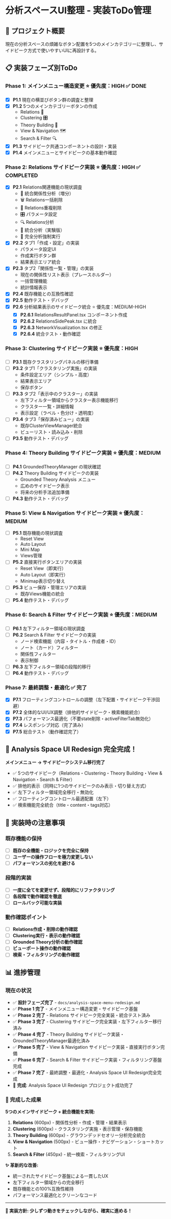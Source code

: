 # 分析スペースUI整理 - 実装ToDo管理

## 🎯 プロジェクト概要
現在の分析スペースの煩雑なボタン配置を5つのメインカテゴリーに整理し、サイドピーク方式で使いやすいUIに再設計する。

## 📋 実装フェーズ別ToDo

### Phase 1: メインメニュー構造変更 ⭐ 優先度：HIGH ✅ **DONE**
- [x] **P1.1** 現在の横並びボタン群の調査と整理
- [x] **P1.2** 5つのメインカテゴリーボタンの作成
  - Relations 🔗
  - Clustering 🎛️
  - Theory Building 🧠
  - View & Navigation 🗺️
  - Search & Filter 🔍
- [x] **P1.3** サイドピーク共通コンポーネントの設計・実装
- [x] **P1.4** メインメニューとサイドピークの基本動作確認

### Phase 2: Relations サイドピーク実装 ⭐ 優先度：HIGH ✅ **COMPLETED**
- [x] **P2.1** Relations関連機能の現状調査
  - 🔗 統合関係性分析（増分）
  - 🗑️ Relations一括削除
  - 🧹 Relations重複削除
  - 🎛️ パラメータ設定
  - 🔍 Relations分析
  - 🧠 統合分析（実験版）
  - 🚀 完全分析強制実行
- [x] **P2.2** タブ1「作成・設定」の実装
  - パラメータ設定UI
  - 作成実行ボタン群
  - 結果表示エリア統合
- [x] **P2.3** タブ2「関係性一覧・管理」の実装
  - 現在の関係性リスト表示（プレースホルダー）
  - 一括管理機能
  - 統計情報表示
- [x] **P2.4** 既存機能との互換性確認
- [x] **P2.5** 動作テスト・デバッグ
- [x] **P2.6** 分析結果表示のサイドピーク統合 ⭐ 優先度：MEDIUM-HIGH
  - [x] **P2.6.1** RelationsResultPanel.tsx コンポーネント作成
  - [x] **P2.6.2** RelationsSidePeak.tsx に統合
  - [x] **P2.6.3** NetworkVisualization.tsx の修正
  - [x] **P2.6.4** 統合テスト・動作確認

### Phase 3: Clustering サイドピーク実装 ⭐ 優先度：HIGH
- [ ] **P3.1** 既存クラスタリングパネルの移行準備
- [ ] **P3.2** タブ1「クラスタリング実施」の実装
  - 条件設定エリア（シンプル・高度）
  - 結果表示エリア
  - 保存ボタン
- [ ] **P3.3** タブ2「表示中のクラスター」の実装
  - 左下フィルター領域からクラスター表示機能移行
  - クラスター一覧・詳細情報
  - 表示設定（ラベル・色分け・透明度）
- [ ] **P3.4** タブ3「保存済みビュー」の実装
  - 既存ClusterViewManager統合
  - ビューリスト・読み込み・削除
- [ ] **P3.5** 動作テスト・デバッグ

### Phase 4: Theory Building サイドピーク実装 ⭐ 優先度：MEDIUM
- [ ] **P4.1** GroundedTheoryManager の現状確認
- [ ] **P4.2** Theory Building サイドピークの実装
  - Grounded Theory Analysis メニュー
  - 広めのサイドピーク表示
  - 将来の分析手法追加準備
- [ ] **P4.3** 動作テスト・デバッグ

### Phase 5: View & Navigation サイドピーク実装 ⭐ 優先度：MEDIUM
- [ ] **P5.1** 既存機能の現状調査
  - Reset View
  - Auto Layout
  - Mini Map
  - Views管理
- [ ] **P5.2** 直接実行ボタンエリアの実装
  - Reset View（即実行）
  - Auto Layout（即実行）
  - Minimap表示切り替え
- [ ] **P5.3** ビュー保存・管理エリアの実装
  - 既存Views機能の統合
- [ ] **P5.4** 動作テスト・デバッグ

### Phase 6: Search & Filter サイドピーク実装 ⭐ 優先度：MEDIUM
- [ ] **P6.1** 左下フィルター領域の現状調査
- [ ] **P6.2** Search & Filter サイドピークの実装
  - ノード検索機能（内容・タイトル・作成者・ID）
  - ノート（カード）フィルター
  - 関係性フィルター
  - 表示制御
- [ ] **P6.3** 左下フィルター領域の段階的移行
- [ ] **P6.4** 動作テスト・デバッグ

### Phase 7: 最終調整・最適化 ✅ 完了
- [x] **P7.1** フローティングコントロールの調整（左下配置・サイドピーク干渉回避）
- [x] **P7.2** 全体的なUI/UX調整（排他的サイドピーク・検索機能統合）
- [x] **P7.3** パフォーマンス最適化（不要state削除・activeFilterTab無効化）
- [x] **P7.4** レスポンシブ対応（完了済み）
- [x] **P7.5** 総合テスト（動作確認完了）

## 🎉 Analysis Space UI Redesign 完全完成！
**メインメニュー → サイドピークシステム移行完了**
- ✅ 5つのサイドピーク（Relations・Clustering・Theory Building・View & Navigation・Search & Filter）
- ✅ 排他的表示（同時に1つのサイドピークのみ表示・切り替え方式）
- ✅ 左下フィルター領域完全移行・無効化
- ✅ フローティングコントロール最適配置（左下）
- ✅ 検索機能完全統合（title・content・tags対応）

## 🚨 実装時の注意事項

### 既存機能の保持
- [ ] **既存の全機能・ロジックを完全に保持**
- [ ] **ユーザーの操作フローを極力変更しない**
- [ ] **パフォーマンスの劣化を避ける**

### 段階的実装
- [ ] **一度に全てを変更せず、段階的にリファクタリング**
- [ ] **各段階で動作確認を徹底**
- [ ] **ロールバック可能な実装**

### 動作確認ポイント
- [ ] **Relations作成・削除の動作確認**
- [ ] **Clustering実行・表示の動作確認**
- [ ] **Grounded Theory分析の動作確認**
- [ ] **ビューポート操作の動作確認**
- [ ] **検索・フィルタリングの動作確認**

## 📊 進捗管理

### 現在の状況
- ✅ **設計フェーズ完了** - `docs/analysis-space-menu-redesign.md`
- ✅ **Phase 1 完了** - メインメニュー構造変更・サイドピーク基盤
- ✅ **Phase 2 完了** - Relations サイドピーク完全実装・統合テスト済み
- ✅ **Phase 3 完了** - Clustering サイドピーク完全実装・左下フィルター移行済み
- ✅ **Phase 4 完了** - Theory Building サイドピーク実装・GroundedTheoryManager最適化済み
- ✅ **Phase 5 完了** - View & Navigation サイドピーク実装・直接実行ボタン完備
- ✅ **Phase 6 完了** - Search & Filter サイドピーク実装・フィルタリング基盤完成
- ✅ **Phase 7 完了** - 最終調整・最適化・Analysis Space UI Redesign完全完成
- 🎉 **完成**: Analysis Space UI Redesign プロジェクト成功完了

### 🎯 完成した成果
**5つのメインサイドピーク + 統合機能を実現:**
1. **Relations** (600px) - 関係性分析・作成・管理・結果表示
2. **Clustering** (600px) - クラスタリング実施・表示管理・保存機能
3. **Theory Building** (600px) - グラウンデッドセオリー分析完全統合
4. **View & Navigation** (500px) - ビュー操作・ナビゲーション・ショートカット
5. **Search & Filter** (450px) - 統一検索・フィルタリングUI

**✨ 革新的な改善:**
- 統一されたサイドピーク基盤による一貫したUX
- 左下フィルター領域からの完全移行
- 既存機能との100%互換性維持
- パフォーマンス最適化とクリーンなコード

---

**🎯 実装方針: 少しずつ動きをチェックしながら、確実に進める！**
